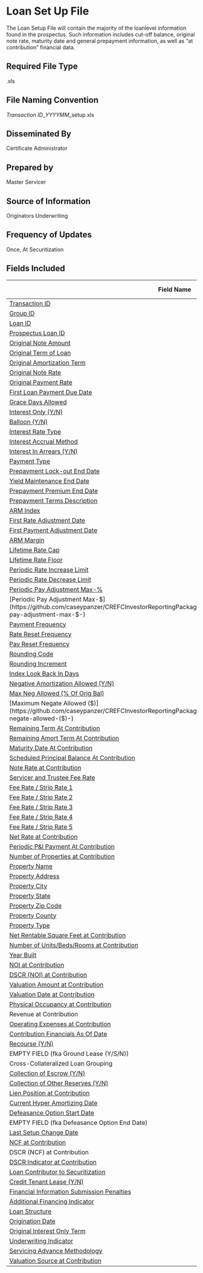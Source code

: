 # Loan Set Up File
The Loan Setup File will contain the majority of the loanlevel information found in the prospectus. Such information includes cut-off balance, original note rate, maturity date and general prepayment information, as well as “at contribution” financial data.

## Required File Type
.xls

## File Naming Convention
*Transaction ID*_*YYYYMM*_setup.xls

## Disseminated By
Certificate Administrator

## Prepared by
Master Servicer

## Source of Information
Originators Underwriting

## Frequency of Updates
Once, At Securitization

## Fields Included
| Field Name                                     | Field Number | Type    | Format Example | 
|------------------------------------------------|--------------|---------|----------------|
| [Transaction ID](https://github.com/caseypanzer/CREFCInvestorReportingPackage/blob/master/DATA_DICTIONARY.md#transaction-id-)                                                           | 1  | AN      | XXX97001       | 
| [Group ID](https://github.com/caseypanzer/CREFCInvestorReportingPackage/blob/master/DATA_DICTIONARY.md#group-id-)                                                                       | 2  | AN      | XXX9701A       | 
| [Loan ID](https://github.com/caseypanzer/CREFCInvestorReportingPackage/blob/master/DATA_DICTIONARY.md#loan-id-)                                                                         | 3  | AN      | 00000000012345 | 
| [Prospectus Loan ID](https://github.com/caseypanzer/CREFCInvestorReportingPackage/blob/master/DATA_DICTIONARY.md#prospectus-loan-id-)                                                   | 4  | AN      | 123            | 
| [Original Note Amount](https://github.com/caseypanzer/CREFCInvestorReportingPackage/blob/master/DATA_DICTIONARY.md#original-note-amount-)                                               | 5  | Numeric | 1000000.00     | 
| [Original Term of Loan](https://github.com/caseypanzer/CREFCInvestorReportingPackage/blob/master/DATA_DICTIONARY.md#original-term-of-loan-)                                             | 6  | Numeric | 240            | 
| [Original Amortization Term](https://github.com/caseypanzer/CREFCInvestorReportingPackage/blob/master/DATA_DICTIONARY.md#original-amortization-term-)                                   | 7  | Numeric | 360            | 
| [Original Note Rate](https://github.com/caseypanzer/CREFCInvestorReportingPackage/blob/master/DATA_DICTIONARY.md#original-note-rate-)                                                   | 8  | Numeric | 0.095          | 
| [Original Payment Rate](https://github.com/caseypanzer/CREFCInvestorReportingPackage/blob/master/DATA_DICTIONARY.md#original-payment-rate-)                                             | 9  | Numeric | 0.095          | 
| [First Loan Payment Due Date](https://github.com/caseypanzer/CREFCInvestorReportingPackage/blob/master/DATA_DICTIONARY.md#first-loan-payment-due-date-)                                 | 10 | AN      | YYYYMMDD       | 
| [Grace Days Allowed](https://github.com/caseypanzer/CREFCInvestorReportingPackage/blob/master/DATA_DICTIONARY.md#grace-days-allowed-)                                                   | 11 | Numeric | 10             | 
| [Interest Only (Y/N)](https://github.com/caseypanzer/CREFCInvestorReportingPackage/blob/master/DATA_DICTIONARY.md#interest-only-(y/n)-)                                                 | 12 | AN      | Y              | 
| [Balloon (Y/N)](https://github.com/caseypanzer/CREFCInvestorReportingPackage/blob/master/DATA_DICTIONARY.md#balloon-(y/n)-)                                                             | 13 | AN      | Y              | 
| [Interest Rate Type](https://github.com/caseypanzer/CREFCInvestorReportingPackage/blob/master/DATA_DICTIONARY.md#interest-rate-type-)                                                   | 14 | Numeric | 1              | 
| [Interest Accrual Method](https://github.com/caseypanzer/CREFCInvestorReportingPackage/blob/master/DATA_DICTIONARY.md#interest-accrual-method-)                                         | 15 | Numeric | 1              | 
| [Interest In Arrears (Y/N)](https://github.com/caseypanzer/CREFCInvestorReportingPackage/blob/master/DATA_DICTIONARY.md#interest-in-arrears-(y/n)-)                                     | 16 | AN      | Y              | 
| [Payment Type](https://github.com/caseypanzer/CREFCInvestorReportingPackage/blob/master/DATA_DICTIONARY.md#payment-type-)                                                               | 17 | Numeric | 1              | 
| [Prepayment Lock-out End Date](https://github.com/caseypanzer/CREFCInvestorReportingPackage/blob/master/DATA_DICTIONARY.md#prepayment-lock-out-end-date-)                               | 18 | AN      | YYYYMMDD       | 
| [Yield Maintenance End Date](https://github.com/caseypanzer/CREFCInvestorReportingPackage/blob/master/DATA_DICTIONARY.md#yield-maintenance-end-date-)                                   | 19 | AN      | YYYYMMDD       | 
| [Prepayment Premium End Date](https://github.com/caseypanzer/CREFCInvestorReportingPackage/blob/master/DATA_DICTIONARY.md#prepayment-premium-end-date-)                                 | 20 | AN      | YYYYMMDD       | 
| [Prepayment Terms Description](https://github.com/caseypanzer/CREFCInvestorReportingPackage/blob/master/DATA_DICTIONARY.md#prepayment-terms-description-)                               | 21 | AN      | Text           | 
| [ARM Index](https://github.com/caseypanzer/CREFCInvestorReportingPackage/blob/master/DATA_DICTIONARY.md#arm-index-)                                                                     | 22 | AN      | A              | 
| [First Rate Adjustment Date](https://github.com/caseypanzer/CREFCInvestorReportingPackage/blob/master/DATA_DICTIONARY.md#first-rate-adjustment-date-)                                   | 23 | AN      | YYYYMMDD       | 
| [First Payment Adjustment Date](https://github.com/caseypanzer/CREFCInvestorReportingPackage/blob/master/DATA_DICTIONARY.md#first-payment-adjustment-date-)                             | 24 | AN      | YYYYMMDD       | 
| [ARM Margin](https://github.com/caseypanzer/CREFCInvestorReportingPackage/blob/master/DATA_DICTIONARY.md#arm-margin-)                                                                   | 25 | Numeric | 0.025          | 
| [Lifetime Rate Cap](https://github.com/caseypanzer/CREFCInvestorReportingPackage/blob/master/DATA_DICTIONARY.md#lifetime-rate-cap-)                                                     | 26 | Numeric | 0.15           | 
| [Lifetime Rate Floor](https://github.com/caseypanzer/CREFCInvestorReportingPackage/blob/master/DATA_DICTIONARY.md#lifetime-rate-floor-)                                                 | 27 | Numeric | 0.05           | 
| [Periodic Rate Increase Limit](https://github.com/caseypanzer/CREFCInvestorReportingPackage/blob/master/DATA_DICTIONARY.md#periodic-rate-increase-limit-)                               | 28 | Numeric | 0.02           | 
| [Periodic Rate Decrease Limit](https://github.com/caseypanzer/CREFCInvestorReportingPackage/blob/master/DATA_DICTIONARY.md#periodic-rate-decrease-limit-)                               | 29 | Numeric | 0.02           | 
| [Periodic Pay Adjustment Max-%](https://github.com/caseypanzer/CREFCInvestorReportingPackage/blob/master/DATA_DICTIONARY.md#periodic-pay-adjustment-max-%-)                             | 30 | Numeric | 0.03           | 
| [Periodic Pay Adjustment Max-$](https://github.com/caseypanzer/CREFCInvestorReportingPackage/blob/master/DATA_DICTIONARY.md#periodic-pay-adjustment-max-$-)                             | 31 | Numeric | 5000.00        | 
| [Payment Frequency](https://github.com/caseypanzer/CREFCInvestorReportingPackage/blob/master/DATA_DICTIONARY.md#payment-frequency-)                                                     | 32 | Numeric | 1              | 
| [Rate Reset Frequency ](https://github.com/caseypanzer/CREFCInvestorReportingPackage/blob/master/DATA_DICTIONARY.md#rate-reset-frequency--)                                             | 33 | Numeric | 1              | 
| [Pay Reset Frequency ](https://github.com/caseypanzer/CREFCInvestorReportingPackage/blob/master/DATA_DICTIONARY.md#pay-reset-frequency--)                                               | 34 | Numeric | 1              | 
| [Rounding Code](https://github.com/caseypanzer/CREFCInvestorReportingPackage/blob/master/DATA_DICTIONARY.md#rounding-code-)                                                             | 35 | Numeric | 1              | 
| [Rounding Increment](https://github.com/caseypanzer/CREFCInvestorReportingPackage/blob/master/DATA_DICTIONARY.md#rounding-increment-)                                                   | 36 | Numeric | 0.00125        | 
| [Index Look Back In Days](https://github.com/caseypanzer/CREFCInvestorReportingPackage/blob/master/DATA_DICTIONARY.md#index-look-back-in-days-)                                         | 37 | Numeric | 45             | 
| [Negative Amortization Allowed (Y/N)](https://github.com/caseypanzer/CREFCInvestorReportingPackage/blob/master/DATA_DICTIONARY.md#negative-amortization-allowed-(y/n)-)                 | 38 | AN      | Y              | 
| [Max Neg Allowed (% Of Orig Bal)](https://github.com/caseypanzer/CREFCInvestorReportingPackage/blob/master/DATA_DICTIONARY.md#max-neg-allowed-(%-of-orig-bal)-)                         | 39 | Numeric | 0.075          | 
| [Maximum Negate Allowed ($)](https://github.com/caseypanzer/CREFCInvestorReportingPackage/blob/master/DATA_DICTIONARY.md#maximum-negate-allowed-($)-)                                   | 40 | Numeric | 25000.00       | 
| [Remaining Term At Contribution](https://github.com/caseypanzer/CREFCInvestorReportingPackage/blob/master/DATA_DICTIONARY.md#remaining-term-at-contribution-)                           | 41 | Numeric | 240            | 
| [Remaining Amort Term At Contribution](https://github.com/caseypanzer/CREFCInvestorReportingPackage/blob/master/DATA_DICTIONARY.md#remaining-amort-term-at-contribution-)               | 42 | Numeric | 360            | 
| [Maturity Date At Contribution](https://github.com/caseypanzer/CREFCInvestorReportingPackage/blob/master/DATA_DICTIONARY.md#maturity-date-at-contribution-)                             | 43 | AN      | YYYYMMDD       | 
| [Scheduled Principal Balance At Contribution](https://github.com/caseypanzer/CREFCInvestorReportingPackage/blob/master/DATA_DICTIONARY.md#scheduled-principal-balance-at-contribution-) | 44 | Numeric | 1000000.00     | 
| [Note Rate at Contribution](https://github.com/caseypanzer/CREFCInvestorReportingPackage/blob/master/DATA_DICTIONARY.md#note-rate-at-contribution-)                                     | 45 | Numeric | 0.095          | 
| [Servicer and Trustee Fee Rate](https://github.com/caseypanzer/CREFCInvestorReportingPackage/blob/master/DATA_DICTIONARY.md#servicer-and-trustee-fee-rate-)                             | 46 | Numeric | 0.00025        | 
| [Fee Rate / Strip Rate 1](https://github.com/caseypanzer/CREFCInvestorReportingPackage/blob/master/DATA_DICTIONARY.md#fee-rate-/-strip-rate-1-)                                         | 47 | Numeric | 0.00001        | 
| [Fee Rate / Strip Rate 2](https://github.com/caseypanzer/CREFCInvestorReportingPackage/blob/master/DATA_DICTIONARY.md#fee-rate-/-strip-rate-2-)                                         | 48 | Numeric | 0.00001        | 
| [Fee Rate / Strip Rate 3](https://github.com/caseypanzer/CREFCInvestorReportingPackage/blob/master/DATA_DICTIONARY.md#fee-rate-/-strip-rate-3-)                                         | 49 | Numeric | 0.00001        | 
| [Fee Rate / Strip Rate 4](https://github.com/caseypanzer/CREFCInvestorReportingPackage/blob/master/DATA_DICTIONARY.md#fee-rate-/-strip-rate-4-)                                         | 50 | Numeric | 0.00001        | 
| [Fee Rate / Strip Rate 5](https://github.com/caseypanzer/CREFCInvestorReportingPackage/blob/master/DATA_DICTIONARY.md#fee-rate-/-strip-rate-5-)                                         | 51 | Numeric | 0.00001        | 
| [Net Rate at Contribution](https://github.com/caseypanzer/CREFCInvestorReportingPackage/blob/master/DATA_DICTIONARY.md#net-rate-at-contribution-)                                       | 52 | Numeric | 0.0947         | 
| [Periodic P&I Payment At Contribution](https://github.com/caseypanzer/CREFCInvestorReportingPackage/blob/master/DATA_DICTIONARY.md#periodic-p&i-payment-at-contribution-)               | 53 | Numeric | 3000.00        | 
| [Number of Properties at Contribution](https://github.com/caseypanzer/CREFCInvestorReportingPackage/blob/master/DATA_DICTIONARY.md#number-of-properties-at-contribution-)               | 54 | Numeric | 13             | 
| [Property Name](https://github.com/caseypanzer/CREFCInvestorReportingPackage/blob/master/DATA_DICTIONARY.md#property-name-)                                                             | 55 | AN      | Text           | 
| [Property Address](https://github.com/caseypanzer/CREFCInvestorReportingPackage/blob/master/DATA_DICTIONARY.md#property-address-)                                                       | 56 | AN      | Text           | 
| [Property City](https://github.com/caseypanzer/CREFCInvestorReportingPackage/blob/master/DATA_DICTIONARY.md#property-city-)                                                             | 57 | AN      | Text           | 
| [Property State](https://github.com/caseypanzer/CREFCInvestorReportingPackage/blob/master/DATA_DICTIONARY.md#property-state-)                                                           | 58 | AN      | Text           | 
| [Property Zip Code](https://github.com/caseypanzer/CREFCInvestorReportingPackage/blob/master/DATA_DICTIONARY.md#property-zip-code-)                                                     | 59 | AN      | Text           | 
| [Property County](https://github.com/caseypanzer/CREFCInvestorReportingPackage/blob/master/DATA_DICTIONARY.md#property-county-)                                                         | 60 | AN      | Text           | 
| [Property Type](https://github.com/caseypanzer/CREFCInvestorReportingPackage/blob/master/DATA_DICTIONARY.md#property-type-)                                                             | 61 | AN      | MF             | 
| [Net Rentable Square Feet at Contribution](https://github.com/caseypanzer/CREFCInvestorReportingPackage/blob/master/DATA_DICTIONARY.md#net-rentable-square-feet-at-contribution-)       | 62 | Numeric | 25000          | 
| [Number of Units/Beds/Rooms at Contribution](https://github.com/caseypanzer/CREFCInvestorReportingPackage/blob/master/DATA_DICTIONARY.md#number-of-units/beds/rooms-at-contribution-)   | 63 | Numeric | 75             | 
| [Year Built](https://github.com/caseypanzer/CREFCInvestorReportingPackage/blob/master/DATA_DICTIONARY.md#year-built-)                                                                   | 64 | AN      | YYYY           | 
| [NOI at Contribution](https://github.com/caseypanzer/CREFCInvestorReportingPackage/blob/master/DATA_DICTIONARY.md#noi-at-contribution-)                                                 | 65 | Numeric | 100000.00      | 
| [DSCR (NOI) at Contribution](https://github.com/caseypanzer/CREFCInvestorReportingPackage/blob/master/DATA_DICTIONARY.md#dscr-(noi)-at-contribution-)                                   | 66 | Numeric | 2.11           | 
| [Valuation Amount at Contribution](https://github.com/caseypanzer/CREFCInvestorReportingPackage/blob/master/DATA_DICTIONARY.md#valuation-amount-at-contribution-)                       | 67 | Numeric | 1000000.00     | 
| [Valuation Date at Contribution](https://github.com/caseypanzer/CREFCInvestorReportingPackage/blob/master/DATA_DICTIONARY.md#valuation-date-at-contribution-)                           | 68 | AN      | YYYYMMDD       | 
| [Physical Occupancy at Contribution](https://github.com/caseypanzer/CREFCInvestorReportingPackage/blob/master/DATA_DICTIONARY.md#physical-occupancy-at-contribution-)                   | 69 | Numeric | 0.88           | 
| Revenue at Contribution                                                                                                                                                                 | 70 | Numeric | 100000.00      | 
| [Operating Expenses at Contribution](https://github.com/caseypanzer/CREFCInvestorReportingPackage/blob/master/DATA_DICTIONARY.md#operating-expenses-at-contribution-)                   | 71 | Numeric | 100000.00      | 
| [Contribution Financials As Of Date](https://github.com/caseypanzer/CREFCInvestorReportingPackage/blob/master/DATA_DICTIONARY.md#contribution-financials-as-of-date-)                   | 72 | AN      | YYYYMMDD       | 
| [Recourse (Y/N)](https://github.com/caseypanzer/CREFCInvestorReportingPackage/blob/master/DATA_DICTIONARY.md#recourse-(y/n)-)                                                           | 73 | AN      | Y              | 
| EMPTY FIELD   (fka Ground Lease (Y/S/N))                                                                                                                                                | 74 |         | EMPTY          | 
| Cross-Collateralized Loan Grouping                                                                                                                                                      | 75 | AN      | Text           | 
| [Collection of Escrow (Y/N)](https://github.com/caseypanzer/CREFCInvestorReportingPackage/blob/master/DATA_DICTIONARY.md#collection-of-escrow-(y/n)-)                                   | 76 | AN      | Y              | 
| [Collection of Other Reserves (Y/N)](https://github.com/caseypanzer/CREFCInvestorReportingPackage/blob/master/DATA_DICTIONARY.md#collection-of-other-reserves-(y/n)-)                   | 77 | AN      | Y              | 
| [Lien Position at Contribution](https://github.com/caseypanzer/CREFCInvestorReportingPackage/blob/master/DATA_DICTIONARY.md#lien-position-at-contribution-)                             | 78 | Numeric | 1              | 
| [Current Hyper Amortizing Date](https://github.com/caseypanzer/CREFCInvestorReportingPackage/blob/master/DATA_DICTIONARY.md#current-hyper-amortizing-date-)                             | 79 | AN      | YYYYMMDD       | 
| [Defeasance Option Start Date](https://github.com/caseypanzer/CREFCInvestorReportingPackage/blob/master/DATA_DICTIONARY.md#defeasance-option-start-date-)                               | 80 | AN      | YYYYMMDD       | 
| EMPTY FIELD   (fka Defeasance Option End Date)                                                                                                                                          | 81 |         | EMPTY          | 
| [Last Setup Change Date](https://github.com/caseypanzer/CREFCInvestorReportingPackage/blob/master/DATA_DICTIONARY.md#last-setup-change-date-)                                           | 82 | AN      | YYYYMMDD       | 
| [NCF at Contribution](https://github.com/caseypanzer/CREFCInvestorReportingPackage/blob/master/DATA_DICTIONARY.md#ncf-at-contribution-)                                                 | 83 | Numeric | 100000.00      | 
| DSCR (NCF) at Contribution                                                                                                                                                              | 84 | Numeric | 2.11           | 
| [DSCR Indicator at Contribution](https://github.com/caseypanzer/CREFCInvestorReportingPackage/blob/master/DATA_DICTIONARY.md#dscr-indicator-at-contribution-)                           | 85 | AN      | Text           | 
| [Loan Contributor to Securitization](https://github.com/caseypanzer/CREFCInvestorReportingPackage/blob/master/DATA_DICTIONARY.md#loan-contributor-to-securitization-)                   | 86 | AN      | Text           | 
| [Credit Tenant Lease (Y/N)](https://github.com/caseypanzer/CREFCInvestorReportingPackage/blob/master/DATA_DICTIONARY.md#credit-tenant-lease-(y/n)-)                                     | 87 | AN      | Y              | 
| [Financial Information Submission Penalties](https://github.com/caseypanzer/CREFCInvestorReportingPackage/blob/master/DATA_DICTIONARY.md#financial-information-submission-penalties-)   | 88 | AN      | M              | 
| [Additional Financing Indicator](https://github.com/caseypanzer/CREFCInvestorReportingPackage/blob/master/DATA_DICTIONARY.md#additional-financing-indicator-)                           | 89 | Numeric | 0              | 
| [Loan Structure](https://github.com/caseypanzer/CREFCInvestorReportingPackage/blob/master/DATA_DICTIONARY.md#loan-structure-)                                                           | 90 | AN      | WL             | 
| [Origination Date](https://github.com/caseypanzer/CREFCInvestorReportingPackage/blob/master/DATA_DICTIONARY.md#origination-date-)                                                       | 91 | AN      | YYYYMMDD       | 
| [Original Interest Only Term](https://github.com/caseypanzer/CREFCInvestorReportingPackage/blob/master/DATA_DICTIONARY.md#original-interest-only-term-)                                 | 92 | Numeric | 360            | 
| [Underwriting Indicator](https://github.com/caseypanzer/CREFCInvestorReportingPackage/blob/master/DATA_DICTIONARY.md#underwriting-indicator-)                                           | 93 | AN      | Y              | 
| [Servicing Advance Methodology](https://github.com/caseypanzer/CREFCInvestorReportingPackage/blob/master/DATA_DICTIONARY.md#servicing-advance-methodology-)                             | 94 | Numeric | 1              | 
| [Valuation Source at Contribution](https://github.com/caseypanzer/CREFCInvestorReportingPackage/blob/master/DATA_DICTIONARY.md#valuation-source-at-contribution-)                       | 95 | Numeric | 1              | 
